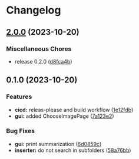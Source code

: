 # Changelog

## [2.0.0](https://github.com/ptrLx/oneshot-import/compare/v0.1.0...v2.0.0) (2023-10-20)


### Miscellaneous Chores

* release 0.2.0 ([d8fca4b](https://github.com/ptrLx/oneshot-import/commit/d8fca4ba009b07b5c1edfd63534f36294da124e9))

## 0.1.0 (2023-10-20)


### Features

* **cicd:** releas-please and build workflow ([1e12fdb](https://github.com/ptrLx/oneshot-import/commit/1e12fdbc624eb5088380629ebaaa0ff0be820f9d))
* **gui:** added ChooseImagePage ([7a123e2](https://github.com/ptrLx/oneshot-import/commit/7a123e2ddcacc5c156cd3553b766131982b888aa))


### Bug Fixes

* **gui:** print summarization ([6d0859c](https://github.com/ptrLx/oneshot-import/commit/6d0859c79cac85e7520247c18be987c015f19f29))
* **inserter:** do not search in subfolders ([58a76bb](https://github.com/ptrLx/oneshot-import/commit/58a76bbfa69d9a368adb363ca19c82f6fd7d8048))
